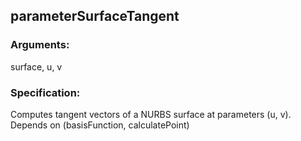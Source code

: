 ## parameterSurfaceTangent
### Arguments: 
surface, u, v
### Specification: 
Computes tangent vectors of a NURBS surface at parameters (u, v). Depends on (basisFunction, calculatePoint)
